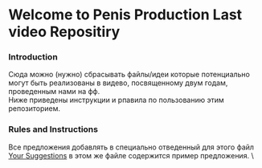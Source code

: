 # Welcome to Penis Production Last video Repositiry
### Introduction
Сюда можно (нужно) сбрасывать файлы/идеи которые потенциально могут быть реализованы в видево, посвященному двум годам, проведенным нами на фф. \
Ниже приведены инструкции и рпавила по пользованию этим репозиторием.
### Rules and Instructions
Все предложения добавлять в специально отведенный для этого файл [Your Suggestions](https://github.com/q-eth/Last-Video-Ideas/blob/main/your_suggestions.md) в этом же файле содержится пример предложения. \

